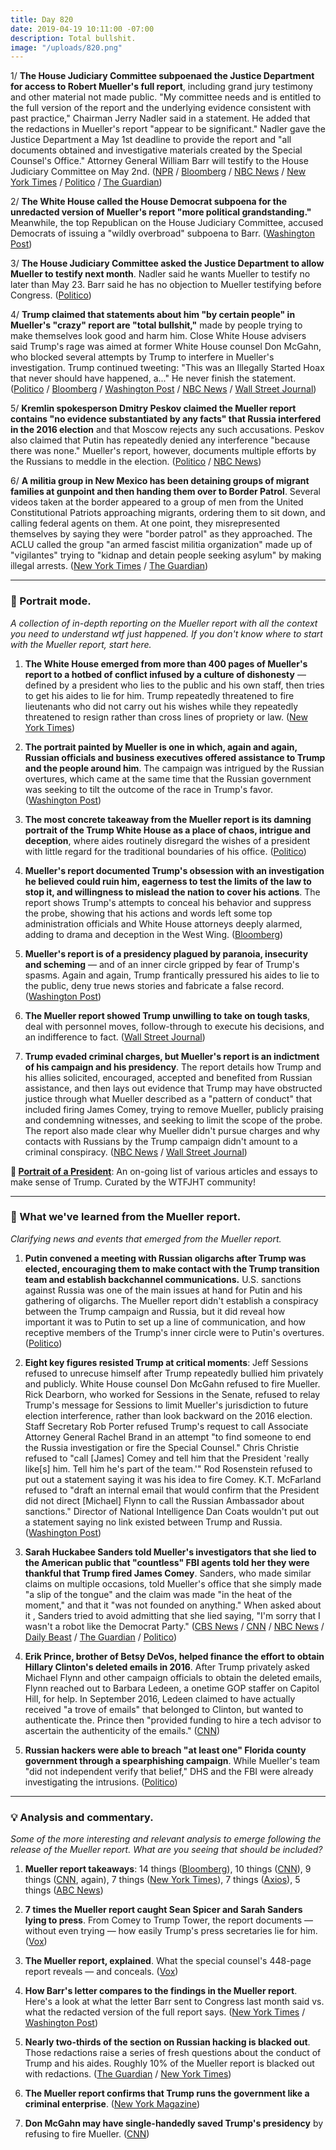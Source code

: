 ```yaml
---
title: Day 820
date: 2019-04-19 10:11:00 -07:00
description: Total bullshit.
image: "/uploads/820.png"
---
```


1/ **The House Judiciary Committee subpoenaed the Justice Department for access to Robert Mueller's full report**, including grand jury testimony and other material not made public. "My committee needs and is entitled to the full version of the report and the underlying evidence consistent with past practice," Chairman Jerry Nadler said in a statement. He added that the redactions in Mueller's report "appear to be significant." Nadler gave the Justice Department a May 1st deadline to provide the report and "all documents obtained and investigative materials created by the Special Counsel's Office." Attorney General William Barr will testify to the House Judiciary Committee on May 2nd. ([NPR](https://www.npr.org/2019/04/19/713967850/house-judiciary-committee-subpoenas-full-mueller-report) / [Bloomberg](https://www.bloomberg.com/news/articles/2019-04-19/mueller-report-nadler-subpoena) / [NBC News](https://www.nbcnews.com/politics/congress/house-judiciary-chairman-nadler-subpoenas-full-unredacted-mueller-report-n996291) / [New York Times](https://www.nytimes.com/2019/04/19/us/politics/Mueller-subpoena.html) / [Politico](https://www.politico.com/story/2019/04/19/nadler-subpoena-full-mueller-report-1282969) / [The Guardian](https://www.theguardian.com/us-news/2019/apr/19/mueller-report-democrats-investigate-subpoena))

2/ **The White House called the House Democrat subpoena for the unredacted version of Mueller's report "more political grandstanding."** Meanwhile, the top Republican on the House Judiciary Committee, accused Democrats of issuing a "wildly overbroad" subpoena to Barr. ([Washington Post](https://www.washingtonpost.com/politics/mueller-report-updates/2019/04/19/1d76fa72-623e-11e9-9ff2-abc984dc9eec_story.html))

3/ **The House Judiciary Committee asked the Justice Department to allow Mueller to testify next month**. Nadler said he wants Mueller to testify no later than May 23. Barr said he has no objection to Mueller testifying before Congress. ([Politico](https://www.politico.com/story/2019/04/19/robert-mueller-testimony-house-judiciary-committee-1283213))

4/ **Trump claimed that statements about him "by certain people" in Mueller's "crazy" report are "total bullshit,"** made by people trying to make themselves look good and harm him. Close White House advisers said Trump's rage was aimed at former White House counsel Don McGahn, who blocked several attempts by Trump to interfere in Mueller's investigation. Trump continued tweeting: "This was an Illegally Started Hoax that never should have happened, a..." He never finish the statement. ([Politico](https://www.politico.com/story/2019/04/19/trump-aides-mueller-report-1283128) / [Bloomberg](https://www.bloomberg.com/news/articles/2019-04-19/trump-says-mueller-report-s-statements-about-him-are-false) / [Washington Post](https://www.washingtonpost.com/politics/trump-uses-profanity-to-complain-about-the-mueller-report/2019/04/19/f9eadc1a-629f-11e9-9ff2-abc984dc9eec_story.html) / [NBC News](https://www.nbcnews.com/politics/donald-trump/trump-statements-about-me-mueller-report-are-total-bull-t-n996296) / [Wall Street Journal](https://www.wsj.com/articles/trump-derides-aides-statements-to-mueller-investigators-11555679852))

5/ **Kremlin spokesperson Dmitry Peskov claimed the Mueller report contains "no evidence substantiated by any facts" that Russia interfered in the 2016 election** and that Moscow rejects any such accusations. Peskov also claimed that Putin has repeatedly denied any interference "because there was none." Mueller's report, however, documents multiple efforts by the Russians to meddle in the election. ([Politico](https://www.politico.com/story/2019/04/19/kremlin-mueller-report-russian-meddling-1282654) / [NBC News](https://www.nbcnews.com/politics/white-house/no-proof-mueller-s-report-russian-meddling-kremlin-says-n996271))

6/ **A militia group in New Mexico has been detaining groups of migrant families at gunpoint and then handing them over to Border Patrol**. Several videos taken at the border appeared to a group of men from the United Constitutional Patriots approaching migrants, ordering them to sit down, and calling federal agents on them. At one point, they misrepresented themselves by saying they were "border patrol" as they approached. The ACLU called the group "an armed fascist militia organization" made up of "vigilantes" trying to "kidnap and detain people seeking asylum" by making illegal arrests. ([New York Times](https://www.nytimes.com/2019/04/18/us/new-mexico-militia.html) / [The Guardian](https://www.theguardian.com/us-news/2019/apr/18/new-mexico-migrants-armed-militia-detained))

---

### 👀 Portrait mode.

*A collection of in-depth reporting on the Mueller report with all the context you need to understand wtf just happened. If you don't know where to start with the Mueller report, start here.*

1. **The White House emerged from more than 400 pages of Mueller's report to a hotbed of conflict infused by a culture of dishonesty** — defined by a president who lies to the public and his own staff, then tries to get his aides to lie for him. Trump repeatedly threatened to fire lieutenants who did not carry out his wishes while they repeatedly threatened to resign rather than cross lines of propriety or law. ([New York Times](https://www.nytimes.com/2019/04/18/us/politics/white-house-mueller-report.html))

2. **The portrait painted by Mueller is one in which, again and again, Russian officials and busi­ness executives offered assistance to Trump and the people around him**. The campaign was intrigued by the Russian overtures, which came at the same time that the Russian government was seeking to tilt the outcome of the race in Trump's favor. ([Washington Post](https://www.washingtonpost.com/politics/muellers-report-paints-a-portrait-of-a-campaign-intrigued-by-russian-overtures/2019/04/18/e814fe84-571a-11e9-814f-e2f46684196e_story.html))

3. **The most concrete takeaway from the Mueller report is its damning portrait of the Trump White House as a place of chaos, intrigue and deception**, where aides routinely disregard the wishes of a president with little regard for the traditional boundaries of his office. ([Politico](https://www.politico.com/story/2019/04/18/mueller-report-trump-administration-1282651))

4. **Mueller's report documented Trump's obsession with an investigation he believed could ruin him, eagerness to test the limits of the law to stop it, and willingness to mislead the nation to cover his actions**. The report shows Trump's attempts to conceal his behavior and suppress the probe, showing that his actions and words left some top administration officials and White House attorneys deeply alarmed, adding to drama and deception in the West Wing. ([Bloomberg](https://www.bloomberg.com/news/articles/2019-04-19/trump-s-obsession-with-self-preservation-laid-bare-by-mueller))

5. **Mueller's report is of a presidency plagued by paranoia, insecurity and scheming** — and of an inner circle gripped by fear of Trump's spasms. Again and again, Trump frantically pressured his aides to lie to the public, deny true news stories and fabricate a false record. ([Washington Post](https://www.washingtonpost.com/politics/paranoia-lies-and-fear-trumps-presidency-laid-bare-by-mueller-report/2019/04/18/3379c49a-571b-11e9-814f-e2f46684196e_story.html))

6. **The Mueller report showed Trump unwilling to take on tough tasks**, deal with personnel moves, follow-through to execute his decisions, and an indifference to fact. ([Wall Street Journal](https://www.wsj.com/articles/mueller-report-describes-a-businessman-president-indifferent-to-facts-unwilling-to-take-on-tough-tasks-11555688005))

7. **Trump evaded criminal charges, but Mueller's report is an indictment of his campaign and his presidency**. The report details how Trump and his allies solicited, encouraged, accepted and benefited from Russian assistance, and then lays out evidence that Trump may have obstructed justice through what Mueller described as a "pattern of conduct" that included firing James Comey, trying to remove Mueller, publicly praising and condemning witnesses, and seeking to limit the scope of the probe. The report also made clear why Mueller didn't pursue charges and why contacts with Russians by the Trump campaign didn't amount to a criminal conspiracy. ([NBC News](https://www.nbcnews.com/politics/white-house/mueller-didn-t-charge-trump-his-report-brutal-indictment-n996191) / [Wall Street Journal](https://www.wsj.com/articles/mueller-report-release-11555590084))

**👑 [Portrait of a President](https://talk.whatthefuckjusthappenedtoday.com/t/portrait-of-a-president/1465)**: An on-going list of various articles and essays to make sense of Trump. Curated by the WTFJHT community!

---

### 🔦 What we've learned from the Mueller report.

*Clarifying news and events that emerged from the Mueller report.*

1. **Putin convened a meeting with Russian oligarchs after Trump was elected, encouraging them to make contact with the Trump transition team and establish backchannel communications.** U.S. sanctions against Russia was one of the main issues at hand for Putin and his gathering of oligarchs. The Mueller report didn't establish a conspiracy between the Trump campaign and Russia, but it did reveal how important it was to Putin to set up a line of communication, and how receptive members of the Trump's inner circle were to Putin's overtures. ([Politico](https://www.politico.com/story/2019/04/18/mueller-report-putin-trump-1282648))

2. **Eight key figures resisted Trump at critical moments**: Jeff Sessions refused to unrecuse himself after Trump repeatedly bullied him privately and publicly. White House counsel Don McGahn refused to fire Mueller. Rick Dearborn, who worked for Sessions in the Senate, refused to relay Trump's message for Sessions to limit Mueller's jurisdiction to future election interference, rather than look backward on the 2016 election. Staff Secretary Rob Porter refused Trump's request to call Associate Attorney General Rachel Brand in an attempt "to find someone to end the Russia investigation or fire the Special Counsel." Chris Christie refused to "call \[James\] Comey and tell him that the President 'really like\[s\] him. Tell him he's part of the team.'" Rod Rosenstein refused to put out a statement saying it was his idea to fire Comey. K.T. McFarland refused to "draft an internal email that would confirm that the President did not direct \[Michael\] Flynn to call the Russian Ambassador about sanctions." Director of National Intelligence Dan Coats wouldn't put out a statement saying no link existed between Trump and Russia. ([Washington Post](https://www.washingtonpost.com/news/powerpost/paloma/daily-202/2019/04/19/daily-202-the-mueller-report-showcases-eight-trump-loyalists-who-resisted-the-president-to-protect-themselves/5cb8a266a7a0a46fd9222a81/))

3. **Sarah Huckabee Sanders told Mueller's investigators that she lied to the American public that "countless" FBI agents told her they were thankful that Trump fired James Comey**. Sanders, who made similar claims on multiple occasions, told Mueller's office that she simply made "a slip of the tongue" and the claim was made "in the heat of the moment," and that it "was not founded on anything." When asked about it , Sanders tried to avoid admitting that she lied saying, "I'm sorry that I wasn't a robot like the Democrat Party." ([CBS News](https://www.cbsnews.com/news/mueller-report-sarah-sanders-says-trump-never-asked-her-to-lie/) / [CNN](https://www.cnn.com/2019/04/18/media/sarah-sanders-misleading-statements/index.html) / [NBC News](https://www.nbcnews.com/politics/white-house/sarah-sanders-defends-evidence-free-fbi-claim-sorry-i-wasn-n996286) / [Daily Beast](https://www.thedailybeast.com/sarah-sanders-denies-she-admitted-to-mueller-that-she-lied-about-fbi-comey-firing) / [The Guardian](https://www.theguardian.com/us-news/2019/apr/19/sarah-sanders-mueller-report-defends-lying-james-comey) / [Politico](https://www.politico.com/story/2019/04/18/mueller-report-sarah-sanders-comey-1282275))

4. **Erik Prince, brother of Betsy DeVos, helped finance the effort to obtain Hillary Clinton's deleted emails in 2016**. After Trump privately asked Michael Flynn and other campaign officials to obtain the deleted emails, Flynn reached out to Barbara Ledeen, a onetime GOP staffer on Capitol Hill, for help. In September 2016, Ledeen claimed to have actually received "a trove of emails" that belonged to Clinton, but wanted to authenticate the. Prince then "provided funding to hire a tech advisor to ascertain the authenticity of the emails." ([CNN](https://www.cnn.com/2019/04/18/politics/erik-prince-clinton-emails-mueller/index.html))

5. **Russian hackers were able to breach "at least one" Florida county government through a spearphishing campaign**. While Mueller's team "did not independent verify that belief," DHS and the FBI were already investigating the intrusions. ([Politico](https://www.politico.com/story/2019/04/18/fbi-russians-hacked-florida-vote-mueller-report-1281159))

---

### 💡 Analysis and commentary.

*Some of the more interesting and relevant analysis to emerge following the release of the Mueller report. What are you seeing that should be included?*

1. **Mueller report takeaways**: 14 things ([Bloomberg](https://www.bloomberg.com/news/articles/2019-04-18/mueller-report-key-questions)), 10 things ([CNN](https://www.cnn.com/2019/04/18/politics/donald-trump-bill-barr-william-barr-mueller-report/index.html)), 9 things ([CNN](https://www.cnn.com/2019/04/14/politics/mueller-report-unanswered-questions/index.html), again), 7 things ([New York Times](https://www.nytimes.com/2019/04/18/us/politics/mueller-report-pdf-takeaways.html)), 7 things ([Axios](https://www.axios.com/mueller-report-takeaways-ee6cfae3-37e3-429e-b3c5-fcae8994b09d.html)), 5 things ([ABC News](https://abcnews.go.com/Politics/key-takeaways-special-counsel-robert-muellers-report/story?id=62493619))

2. **7 times the Mueller report caught Sean Spicer and Sarah Sanders lying to press**. From Comey to Trump Tower, the report documents — without even trying — how easily Trump's press secretaries lie for him. ([Vox](https://www.vox.com/2019/4/18/18485512/mueller-report-trump-lies-sarah-sanders))

3. **The Mueller report, explained**. What the special counsel's 448-page report reveals — and conceals. ([Vox](https://www.vox.com/2019/4/18/18485602/mueller-report-findings-obstruction-russia-collusion))

4. **How Barr's letter compares to the findings in the Mueller report**. Here's a look at what the letter Barr sent to Congress last month said vs. what the redacted version of the full report says. ([New York Times](https://www.nytimes.com/2019/04/19/us/politics/mueller-report-william-barr-excerpts.html) / [Washington Post](https://www.washingtonpost.com/politics/2019/04/19/what-attorney-general-barr-said-vs-what-mueller-report-said/?noredirect=on))

5. **Nearly two-thirds of the section on Russian hacking is blacked out**. Those redactions raise a series of fresh questions about the conduct of Trump and his aides. Roughly 10% of the Mueller report is blacked out with redactions. ([The Guardian](https://www.theguardian.com/us-news/2019/apr/18/mueller-report-key-unanswered-questions) / [New York Times](https://www.nytimes.com/interactive/2019/04/19/us/politics/redacted-mueller-report.html))

6. **The Mueller report confirms that Trump runs the government like a criminal enterprise**. ([New York Magazine](https://nymag.com/intelligencer/2019/04/mueller-report-excerpts-confirm-trump-runs-white-house-like-the-mob.html))

7. **Don McGahn may have single-handedly saved Trump's presidency** by refusing to fire Mueller. ([CNN](https://www.cnn.com/2019/04/19/politics/don-mcgahn-mueller-report-donald-trump/index.html))